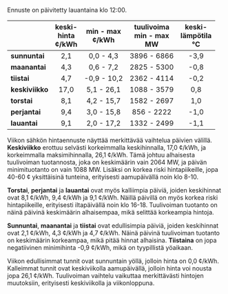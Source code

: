 Ennuste on päivitetty lauantaina klo 12:00.

|        | keski-<br>hinta<br>¢/kWh | min - max<br>¢/kWh | tuulivoima<br>min - max<br>MW | keski-<br>lämpötila<br>°C |
|:-------------|:----------------:|:----------------:|:-------------:|:-------------:|
| **sunnuntai** | 2,1 | 0,0 - 4,3 | 3896 - 6866 | -3,9 |
| **maanantai** | 4,3 | 0,6 - 7,2 | 2825 - 5300 | -0,8 |
| **tiistai** | 4,7 | -0,9 - 10,2 | 2362 - 4114 | -0,2 |
| **keskiviikko** | 17,0 | 5,1 - 26,1 | 1088 - 3579 | 0,8 |
| **torstai** | 8,1 | 4,2 - 15,7 | 1582 - 2697 | 1,0 |
| **perjantai** | 9,4 | 3,0 - 15,8 | 856 - 2222 | -1,0 |
| **lauantai** | 9,1 | 2,0 - 17,2 | 1332 - 2499 | -1,1 |

Viikon sähkön hintaennuste näyttää merkittävää vaihtelua päivien välillä. **Keskiviikko** erottuu selvästi korkeimmalla keskihinnalla, 17,0 ¢/kWh, ja korkeimmalla maksimihinnalla, 26,1 ¢/kWh. Tämä johtuu alhaisesta tuulivoiman tuotannosta, joka on keskimäärin vain 2064 MW, ja päivän minimituotanto on vain 1088 MW. Lisäksi on korkea riski hintapiikeille, jopa 40-60 ¢ yksittäisinä tunteina, erityisesti aamupäivällä noin klo 8-10.

**Torstai**, **perjantai** ja **lauantai** ovat myös kalliimpia päiviä, joiden keskihinnat ovat 8,1 ¢/kWh, 9,4 ¢/kWh ja 9,1 ¢/kWh. Näillä päivillä on myös korkea riski hintapiikeille, erityisesti iltapäivällä noin klo 16-18. Tuulivoiman tuotanto on näinä päivinä keskimäärin alhaisempaa, mikä selittää korkeampia hintoja.

**Sunnuntai**, **maanantai** ja **tiistai** ovat edullisimpia päiviä, joiden keskihinnat ovat 2,1 ¢/kWh, 4,3 ¢/kWh ja 4,7 ¢/kWh. Näinä päivinä tuulivoiman tuotanto on keskimäärin korkeampaa, mikä pitää hinnat alhaisina. **Tiistaina** on jopa negatiivinen minimihinta -0,9 ¢/kWh, mikä on tyypillistä yöaikaan.

Viikon edullisimmat tunnit ovat sunnuntain yöllä, jolloin hinta on 0,0 ¢/kWh. Kalleimmat tunnit ovat keskiviikolla aamupäivällä, jolloin hinta voi nousta jopa 26,1 ¢/kWh. Tuulivoiman vaihtelu vaikuttaa merkittävästi hintojen muutoksiin, erityisesti keskiviikolla ja viikonloppuna.